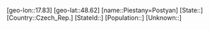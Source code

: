 ﻿---
location: [48.62,17.83]
type: City
tags:
- geo/City


SpocWebEntityId: 33365
isDeleted: false
confidential: public

---
[geo-lon::17.83]
[geo-lat::48.62]
[name::Piestany=Postyan]
[State::]
[Country::Czech_Rep.]
[StateId::]
[Population::]
[Unknown::]

